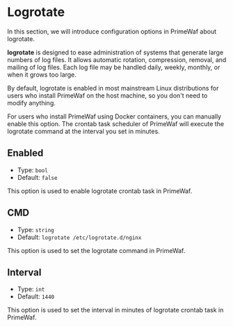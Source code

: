 # Logrotate

In this section, we will introduce configuration options in PrimeWaf about logrotate.

**logrotate** is designed to ease administration of systems that generate large numbers of log files.
It allows automatic rotation, compression, removal, and mailing of log files.
Each log file may be handled daily, weekly, monthly, or when it grows too large.

By default, logrotate is enabled in most mainstream Linux distributions for users who install PrimeWaf on the host machine,
so you don't need to modify anything.

For users who install PrimeWaf using Docker containers, you can manually enable this option.
The crontab task scheduler of PrimeWaf will execute the logrotate command at the interval you set in minutes.

## Enabled
- Type: `bool`
- Default: `false`

This option is used to enable logrotate crontab task in PrimeWaf.

## CMD
- Type: `string`
- Default: `logrotate /etc/logrotate.d/nginx`

This option is used to set the logrotate command in PrimeWaf.

## Interval
- Type: `int`
- Default: `1440`

This option is used to set the interval in minutes of logrotate crontab task in PrimeWaf.
